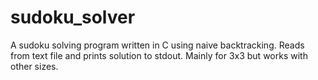 # sudoku_solver
A sudoku solving program written in C using naive backtracking. Reads from text file and prints solution to stdout. Mainly for 3x3 but works with other sizes.
